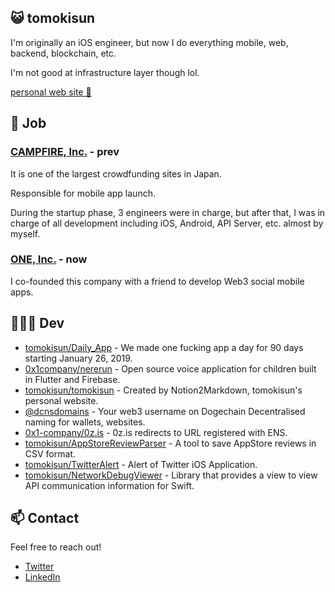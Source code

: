 ## 😺 tomokisun

I'm originally an iOS engineer, but now I do everything mobile, web, backend, blockchain, etc.

I'm not good at infrastructure layer though lol.



[personal web site 👀](https://tomokisun.xyz/)

## 🚀 Job

### [CAMPFIRE, Inc.](https://camp-fire.jp/) - prev

It is one of the largest crowdfunding sites in Japan.

Responsible for mobile app launch.

During the startup phase, 3 engineers were in charge, but after that, I was in charge of all development including iOS, Android, API Server, etc. almost by myself.

### [ONE, Inc.](https://github.com/0x1-company) - now

I co-founded this company with a friend to develop Web3 social mobile apps.

## 👨🏻‍💻 Dev

- [tomokisun/Daily_App](https://github.com/tomokisun/Daily_App) - We made one fucking app a day for 90 days starting January 26, 2019.
- [0x1company/nererun](https://github.com/0x1-company/nererun) - Open source voice application for children built in Flutter and Firebase.
- [tomokisun/tomokisun](https://github.com/tomokisun/tomokisun) - Created by Notion2Markdown, tomokisun's personal website.
- [@dcnsdomains](https://github.com/dcnsdomains) - Your web3 username on Dogechain Decentralised naming for wallets, websites.
- [0x1-company/0z.is](https://github.com/0x1-company/0z.is) - 0z.is redirects to URL registered with ENS.
- [tomokisun/AppStoreReviewParser](https://github.com/tomokisun/AppStoreReviewParser) - A tool to save AppStore reviews in CSV format.
- [tomokisun/TwitterAlert](https://github.com/tomokisun/TwitterAlert) - Alert of Twitter iOS Application.
- [tomokisun/NetworkDebugViewer](https://github.com/tomokisun/NetworkDebugViewer) - Library that provides a view to view API communication information for Swift.

## 📫 Contact

Feel free to reach out!

- [Twitter](https://twitter.com/tomokisun)
- [LinkedIn](https://www.linkedin.com/in/tomokisun/)


